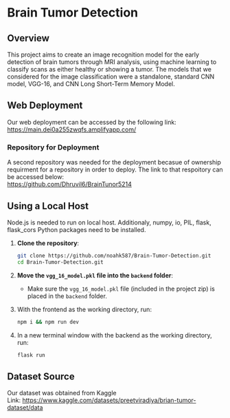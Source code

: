 # Brain Tumor Detection
## Overview
This project aims to create an image recognition model for the early detection of brain tumors through MRI analysis, using machine learning to classify scans as either healthy or showing a tumor. The models that we considered for the image classification were a standalone, standard CNN model, VGG-16, and CNN Long Short-Term Memory Model.
## Web Deployment
Our web deployment can be accessed by the following link:  
https://main.dei0a255zwqfs.amplifyapp.com/

### Repository for Deployment
A second repository was needed for the deployment becasue of ownership requirment for a repository in order to deploy. The link to that respoitory can be accessed below:  
https://github.com/Dhruvil6/BrainTunor5214

## Using a Local Host
Node.js is needed to run on local host. Additionaly, numpy, io, PIL, flask, flask_cors Python packages need to be installed.
1. **Clone the repository**:
    ```bash
    git clone https://github.com/noahk587/Brain-Tumor-Detection.git
    cd Brain-Tumor-Detection.git
2. **Move the `vgg_16_model.pkl` file into the `backend` folder**:

    - Make sure the `vgg_16_model.pkl` file (included in the project zip) is placed in the `backend` folder.
3. With the frontend as the working directory, run:
   ```bash
   npm i && npm run dev
4. In a new terminal window with the backend as the working directory, run:
   ```bash
   flask run


## Dataset Source
Our dataset was obtained from Kaggle  
Link: https://www.kaggle.com/datasets/preetviradiya/brian-tumor-dataset/data
